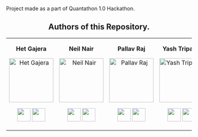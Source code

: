 Project made as a part of Quantathon 1.0 Hackathon. 

<div align="center"><h2><strong>Authors of this Repository.</strong></h2></div>

<table align="center">
<tr align="center">
<td>

**Het Gajera**

<p align="center">
<img src = "https://avatars.githubusercontent.com/u/103428174?v=4"  height="120" alt="Het Gajera">
</p>
<p align="center">
<a href = "https://github.com/het03"><img src = "http://www.iconninja.com/files/241/825/211/round-collaboration-social-github-code-circle-network-icon.svg" width="36" height = "36"/></a>
<a href = "https://www.linkedin.com/in/het-gajera-83984925a/">
<img src = "http://www.iconninja.com/files/863/607/751/network-linkedin-social-connection-circular-circle-media-icon.svg" width="36" height="36"/>
</a>
</p>
</td>

<td>

**Neil Nair**

<p align="center">
<img src = "https://avatars.githubusercontent.com/u/95778971?v=4"  height="120" alt="Neil Nair">
</p>
<p align="center">
<a href = "https://github.com/NeilB1ju"><img src = "http://www.iconninja.com/files/241/825/211/round-collaboration-social-github-code-circle-network-icon.svg" width="36" height = "36"/></a>
<a href = "https://www.linkedin.com/in/het-gajera-83984925a/">
<img src = "http://www.iconninja.com/files/863/607/751/network-linkedin-social-connection-circular-circle-media-icon.svg" width="36" height="36"/>
</a>
</p>
</td>

<td>

**Pallav Raj**

<p align="center">
<img src = "https://avatars.githubusercontent.com/u/103437428?v=4"  height="120" alt="Pallav Raj">
</p>
<p align="center">
<a href = "https://github.com/pn1027"><img src = "http://www.iconninja.com/files/241/825/211/round-collaboration-social-github-code-circle-network-icon.svg" width="36" height = "36"/></a>
<a href = "https://www.linkedin.com/in/het-gajera-83984925a/">
<img src = "http://www.iconninja.com/files/863/607/751/network-linkedin-social-connection-circular-circle-media-icon.svg" width="36" height="36"/>
</a>
</p>
</td>

<td>

**Yash Tripathi**

<p align="center">
<img src = "https://avatars.githubusercontent.com/u/103556790?v=4"  height="120" alt="Yash Tripathi">
</p>
<p align="center">
<a href = "https://github.com/ys2723"><img src = "http://www.iconninja.com/files/241/825/211/round-collaboration-social-github-code-circle-network-icon.svg" width="36" height = "36"/></a>
<a href = "https://www.linkedin.com/in/yash-tripathi-722263196/">
<img src = "http://www.iconninja.com/files/863/607/751/network-linkedin-social-connection-circular-circle-media-icon.svg" width="36" height="36"/>
</a>
</p>
</td>

</table>
